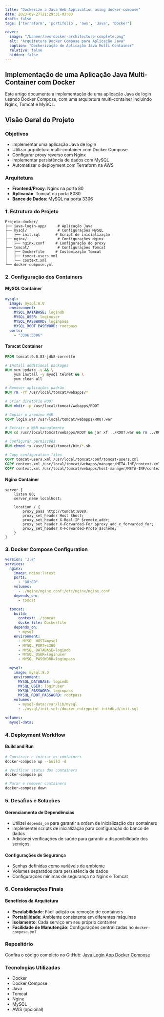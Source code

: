 ```yaml
---
title: "Dockerize a Java Web Application using docker-compose"
date: 2023-09-27T21:29:31-03:00
draft: false
tags: ['terraform', 'portifolio', 'aws', 'Java', 'Docker']

cover:
  image: "/banner/aws-docker-architecture-complete.png"
  alt: "Arquitetura Docker Compose para Aplicação Java"
  caption: "Dockerização de Aplicação Java Multi-Container"
  relative: false
  hidden: false
---
```


## Implementação de uma Aplicação Java Multi-Container com Docker

Este artigo documenta a implementação de uma aplicação Java de login usando Docker Compose, com uma arquitetura multi-container incluindo Nginx, Tomcat e MySQL.

## Visão Geral do Projeto

### Objetivos
- Implementar uma aplicação Java de login
- Utilizar arquitetura multi-container com Docker Compose
- Configurar proxy reverso com Nginx
- Implementar persistência de dados com MySQL
- Automatizar o deployment com Terraform na AWS

### Arquitetura
- **Frontend/Proxy**: Nginx na porta 80
- **Aplicação**: Tomcat na porta 8080
- **Banco de Dados**: MySQL na porta 3306

### 1. Estrutura do Projeto
```
Projeto-docker/
├── java-login-app/     # Aplicação Java
├── mysql/              # Configurações MySQL
│   ├── init.sql       # Script de inicialização
├── nginx/              # Configurações Nginx
│   ├── nginx.conf     # Configuração do proxy
├── tomcat/             # Configurações Tomcat
│   ├── Dockerfile     # Customização Tomcat
│   ├── tomcat-users.xml
│   └── context.xml
└── docker-compose.yml
```

### 2. Configuração dos Containers

#### MySQL Container
```yaml
mysql:
  image: mysql:8.0
  environment:
    MYSQL_DATABASE: logindb
    MYSQL_USER: loginuser
    MYSQL_PASSWORD: loginpass
    MYSQL_ROOT_PASSWORD: rootpass
  ports:
    - "3306:3306"
```

#### Tomcat Container
```dockerfile
FROM tomcat:9.0.83-jdk8-corretto

# Install additional packages
RUN yum update -y && \
    yum install -y mysql telnet && \
    yum clean all

# Remover aplicações padrão
RUN rm -rf /usr/local/tomcat/webapps/*

# Criar diretório ROOT
RUN mkdir -p /usr/local/tomcat/webapps/ROOT

# Copiar o arquivo WAR
COPY login.war /usr/local/tomcat/webapps/ROOT.war

# Extrair o WAR manualmente
RUN cd /usr/local/tomcat/webapps/ROOT && jar xf ../ROOT.war && rm ../ROOT.war

# Configurar permissões
RUN chmod +x /usr/local/tomcat/bin/*.sh

# Copy configuration files
COPY tomcat-users.xml /usr/local/tomcat/conf/tomcat-users.xml
COPY context.xml /usr/local/tomcat/webapps/manager/META-INF/context.xml
COPY context.xml /usr/local/tomcat/webapps/host-manager/META-INF/context.xml
```

#### Nginx Container
```nginx
server {
    listen 80;
    server_name localhost;

    location / {
        proxy_pass http://tomcat:8080;
        proxy_set_header Host $host;
        proxy_set_header X-Real-IP $remote_addr;
        proxy_set_header X-Forwarded-For $proxy_add_x_forwarded_for;
        proxy_set_header X-Forwarded-Proto $scheme;
    }
}
```

### 3. Docker Compose Configuration
```yaml
version: '3.8'
services:
  nginx:
    image: nginx:latest
    ports:
      - "80:80"
    volumes:
      - ./nginx/nginx.conf:/etc/nginx/nginx.conf
    depends_on:
      - tomcat

  tomcat:
    build: 
      context: ./tomcat
      dockerfile: Dockerfile
    depends_on:
      - mysql
    environment:
      - MYSQL_HOST=mysql
      - MYSQL_PORT=3306
      - MYSQL_DATABASE=logindb
      - MYSQL_USER=loginuser
      - MYSQL_PASSWORD=loginpass

  mysql:
    image: mysql:8.0
    environment:
      MYSQL_DATABASE: logindb
      MYSQL_USER: loginuser
      MYSQL_PASSWORD: loginpass
      MYSQL_ROOT_PASSWORD: rootpass
    volumes:
      - mysql-data:/var/lib/mysql
      - ./mysql/init.sql:/docker-entrypoint-initdb.d/init.sql

volumes:
  mysql-data:
```

### 4. Deployment Workflow

#### Build and Run
```bash
# Construir e iniciar os containers
docker-compose up --build -d

# Verificar status dos containers
docker-compose ps

# Parar e remover containers
docker-compose down
```

### 5. Desafios e Soluções

#### Gerenciamento de Dependências
- Utilizei `depends_on` para garantir a ordem de inicialização dos containers
- Implementei scripts de inicialização para configuração do banco de dados
- Adicionei verificações de saúde para garantir a disponibilidade dos serviços

#### Configurações de Segurança
- Senhas definidas como variáveis de ambiente
- Volumes separados para persistência de dados
- Configurações mínimas de segurança no Nginx e Tomcat

### 6. Considerações Finais

#### Benefícios da Arquitetura
- **Escalabilidade**: Fácil adição ou remoção de containers
- **Portabilidade**: Ambiente consistente em diferentes máquinas
- **Isolamento**: Cada serviço em seu próprio container
- **Facilidade de Manutenção**: Configurações centralizadas no `docker-compose.yml`

### Repositório
Confira o código completo no GitHub: [Java Login App Docker Compose](https://github.com/BrendoTrindade/java-login-docker)

### Tecnologias Utilizadas
- Docker
- Docker Compose
- Java
- Tomcat
- Nginx
- MySQL
- AWS (opcional)